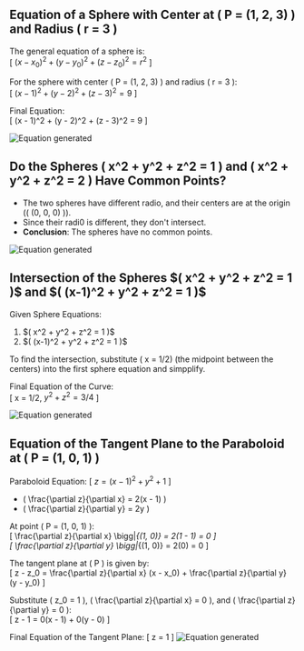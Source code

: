 

## Equation of a Sphere with Center at \( P = (1, 2, 3) \) and Radius \( r = 3 \)

The general equation of a sphere is:  
\[
$(x - x_0)^2 + (y - y_0)^2 + (z - z_0)^2 = r^2$
\]

For the sphere with center \( P = (1, 2, 3) \) and radius \( r = 3 \):  
\[
$(x - 1)^2 + (y - 2)^2 + (z - 3)^2 = 9$
\]

Final Equation:  
\[
(x - 1)^2 + (y - 2)^2 + (z - 3)^2 = 9
\]

![Equation generated](Sphere_1.png)

## Do the Spheres \( x^2 + y^2 + z^2 = 1 \) and \( x^2 + y^2 + z^2 = 2 \) Have Common Points?

- The two spheres have different radio, and their centers are at the origin (\( (0, 0, 0) \)).
- Since their radi0 is different, they don't intersect.
- **Conclusion**: The spheres have no common points.

![Equation generated](Sphere_2.png)

## Intersection of the Spheres \$( x^2 + y^2 + z^2 = 1 \)$ and \$( (x-1)^2 + y^2 + z^2 = 1 \)$

Given Sphere Equations:
1. \$( x^2 + y^2 + z^2 = 1 \)$
2. \$( (x-1)^2 + y^2 + z^2 = 1 \)$

To find the intersection, substitute ( x = 1/2) (the midpoint between the centers) into the first sphere equation and simpplify. 

Final Equation of the Curve:  
\[
x = 1/2, $y^2 + z^2 = 3/4$
\]

 ![Equation generated](Sphere_3.png)

## Equation of the Tangent Plane to the Paraboloid at \( P = (1, 0, 1) \)

Paraboloid Equation:
\[
$z = (x - 1)^2 + y^2 + 1$
\]

- \( \frac{\partial z}{\partial x} = 2(x - 1) \)  
- \( \frac{\partial z}{\partial y} = 2y \)

At point \( P = (1, 0, 1) \):  
\[
\frac{\partial z}{\partial x} \bigg|_{(1, 0)} = 2(1 - 1) = 0
\]  
\[
\frac{\partial z}{\partial y} \bigg|_{(1, 0)} = 2(0) = 0
\]

The tangent plane at \( P \) is given by:  
\[
z - z_0 = \frac{\partial z}{\partial x} (x - x_0) + \frac{\partial z}{\partial y} (y - y_0)
\]

Substitute \( z_0 = 1 \), \( \frac{\partial z}{\partial x} = 0 \), and \( \frac{\partial z}{\partial y} = 0 \):  
\[
z - 1 = 0(x - 1) + 0(y - 0)
\]

Final Equation of the Tangent Plane:
\[
z = 1
\]
 ![Equation generated](Sphere_4.png)
